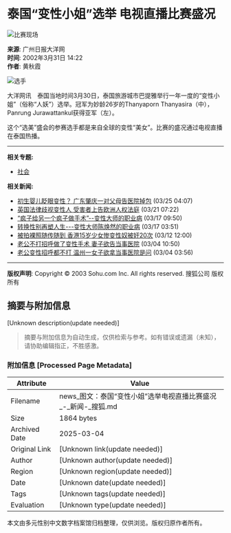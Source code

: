 # 泰国“变性小姐”选举 电视直播比赛盛况

![比赛现场](https://photo.sohu.com/37/72/Img147497237.gif)

**来源**: 广州日报大洋网  
**时间**: 2002年3月31日 14:22  
**作者**: 黄秋霞

![选手](https://photo.sohu.com/29/47/Img148334729.jpg)

大洋网讯　泰国当地时间3月30日，泰国旅游城市巴提雅举行一年一度的“变性小姐”（俗称“人妖”）选举。冠军为妙龄26岁的Thanyaporn Thanyasira（中），Panrung Jurawattankul获得亚军（左）。

这个“选美”盛会的参赛选手都是来自全球的变性“美女”。比赛的盛况通过电视直播在泰国热播。

---

**相关专题:**

- [社会](https://news.sohu.com/51/66/subject143746651.shtml)

**相关新闻:**

- [初生婴儿眨眼变性？ 广东肇庆一对父母告医院掉包](https://news.sohu.com/72/08/news148260872.shtml) (03/25 04:07)
- [英国法律歧视变性人 受害者上告欧洲人权法庭](https://news.sohu.com/33/64/news148216433.shtml) (03/21 07:22)
- [“疯子给另一个疯子做手术”--变性大师的职业病](https://news.sohu.com/76/21/news148182176.shtml) (03/17 09:50)
- [转换性别再塑人生---变性大师陈焕然的职业病](https://news.sohu.com/10/14/news148181410.shtml) (03/17 03:51)
- [被拍裸照随传随到 香港15岁少女惨变性奴被奸20次](https://news.sohu.com/65/87/news148128765.shtml) (03/12 12:00)
- [老公不打招呼做了变性手术 妻子欲告当事医院](https://news.sohu.com/85/95/news148049585.shtml) (03/04 10:50)
- [老公变性招呼都不打 温州一女子欲拿当事医院是问](https://news.sohu.com/46/72/news148047246.shtml) (03/04 03:56)

---

**版权声明**: Copyright © 2003 Sohu.com Inc. All rights reserved. 搜狐公司 版权所有
<!-- tcd_original_link http://news.sohu.com/11/47/news148334711.shtml -->


## 摘要与附加信息

<!-- tcd_abstract -->
[Unknown description(update needed)]
<!-- tcd_abstract_end -->

> 摘要与附加信息为自动生成，仅供检索与参考。如有错误或遗漏（未知），请协助编辑指正，不胜感激。

### 附加信息 [Processed Page Metadata]

| Attribute       | Value                                  |
|-----------------|----------------------------------------|
| Filename        | news_图文：泰国“变性小姐”选举电视直播比赛盛况_-_新闻-_搜狐.md                             |
| Size            | 1864 bytes                           |
| Archived Date   | 2025-03-04                             |
| Original Link   | [Unknown link(update needed)]                       |
| Author          | [Unknown author(update needed)]                               |
| Region          | [Unknown region(update needed)]                               |
| Date            | [Unknown date(update needed)]                                 |
| Tags            | [Unknown tags(update needed)]                                 |
| Evaluation            | [Unknown type(update needed)]                                 |
<!-- tcd_table_end -->

本文由多元性别中文数字档案馆归档整理，仅供浏览。版权归原作者所有。
